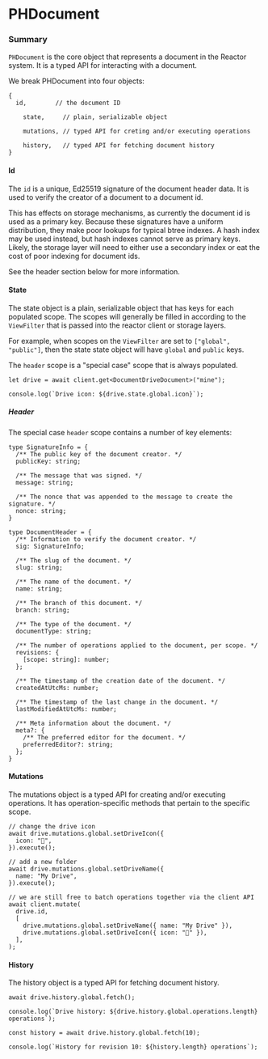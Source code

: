 # PHDocument

### Summary

`PHDocument` is the core object that represents a document in the Reactor system. It is a typed API for interacting with a document.

We break PHDocument into four objects:

```tsx
{
  id,        // the document ID

	state,     // plain, serializable object
	
	mutations, // typed API for creting and/or executing operations
	
	history,   // typed API for fetching document history
}
```

#### Id

The `id` is a unique, Ed25519 signature of the document header data. It is used to verify the creator of a document to a document id.

This has effects on storage mechanisms, as currently the document id is used as a primary key. Because these signatures have a uniform distribution, they make poor lookups for typical btree indexes. A hash index may be used instead, but hash indexes cannot serve as primary keys. Likely, the storage layer will need to either use a secondary index or eat the cost of poor indexing for document ids.

See the header section below for more information.

#### State

The state object is a plain, serializable object that has keys for each populated scope. The scopes will generally be filled in according to the `ViewFilter` that is passed into the reactor client or storage layers.

For example, when scopes on the `ViewFilter` are set to `["global", "public"]`, then the state state object will have `global` and `public` keys.

The `header` scope is a "special case" scope that is always populated.

```tsx
let drive = await client.get<DocumentDriveDocument>("mine");

console.log(`Drive icon: ${drive.state.global.icon}`);
```

##### Header

The special case `header` scope contains a number of key elements:

```tsx
type SignatureInfo = {
  /** The public key of the document creator. */
  publicKey: string;

  /** The message that was signed. */
  message: string;

  /** The nonce that was appended to the message to create the signature. */
  nonce: string;
}

type DocumentHeader = {
  /** Information to verify the document creator. */
  sig: SignatureInfo;

  /** The slug of the document. */
  slug: string;

  /** The name of the document. */
  name: string;

  /** The branch of this document. */
  branch: string;

  /** The type of the document. */
  documentType: string;

  /** The number of operations applied to the document, per scope. */
  revisions: {
    [scope: string]: number;
  };
  
  /** The timestamp of the creation date of the document. */
  createdAtUtcMs: number;
  
  /** The timestamp of the last change in the document. */
  lastModifiedAtUtcMs: number;

  /** Meta information about the document. */
  meta?: {
    /** The preferred editor for the document. */
    preferredEditor?: string;
  };
}
```

#### Mutations

The mutations object is a typed API for creating and/or executing operations. It has operation-specific methods that pertain to the specific scope.

```tsx
// change the drive icon
await drive.mutations.global.setDriveIcon({
  icon: "🚀",
}).execute();

// add a new folder
await drive.mutations.global.setDriveName({
  name: "My Drive",
}).execute();

// we are still free to batch operations together via the client API
await client.mutate(
  drive.id,
  [
    drive.mutations.global.setDriveName({ name: "My Drive" }),
    drive.mutations.global.setDriveIcon({ icon: "🚀" }),
  ],
);
```

#### History

The history object is a typed API for fetching document history.

```tsx
await drive.history.global.fetch();

console.log(`Drive history: ${drive.history.global.operations.length} operations`);

const history = await drive.history.global.fetch(10);

console.log(`History for revision 10: ${history.length} operations`);
```
